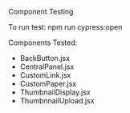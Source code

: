 Component Testing

To run test:
npm run cypress:open

Components Tested:
- BackButton.jsx
- CentralPanel.jsx
- CustomLink.jsx
- CustomPaper.jsx
- ThumbnailDisplay.jsx
- ThumbnnailUpload.jsx
